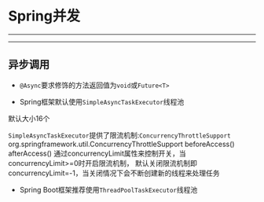 # Spring并发


---

---
## 异步调用

- `@Async`要求修饰的方法返回值为`void`或`Future<T>`

- Spring框架默认使用`SimpleAsyncTaskExecutor`线程池

默认大小16个

`SimpleAsyncTaskExecutor`提供了限流机制:`ConcurrencyThrottleSupport`
org.springframework.util.ConcurrencyThrottleSupport
beforeAccess()
afterAccess()
通过concurrencyLimit属性来控制开关，当concurrencyLimit>=0时开启限流机制，
默认关闭限流机制即concurrencyLimit=-1，当关闭情况下会不断创建新的线程来处理任务


- Spring Boot框架推荐使用`ThreadPoolTaskExecutor`线程池